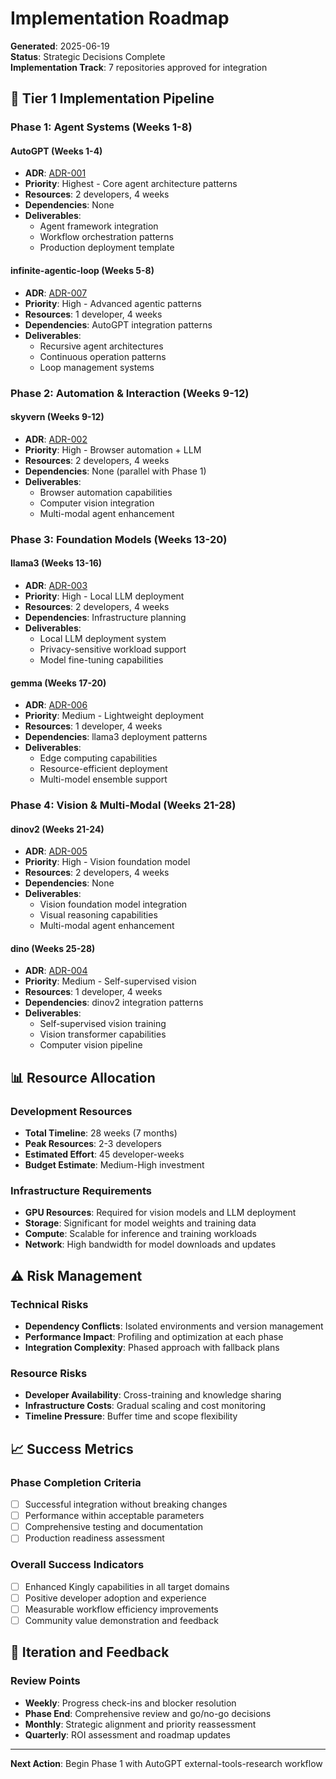 # Implementation Roadmap

**Generated**: 2025-06-19  
**Status**: Strategic Decisions Complete  
**Implementation Track**: 7 repositories approved for integration

## 🚀 Tier 1 Implementation Pipeline

### **Phase 1: Agent Systems (Weeks 1-8)**

#### **AutoGPT** (Weeks 1-4)
- **ADR**: [ADR-001](./adrs/ADR-001-integrate-autogpt.md)
- **Priority**: Highest - Core agent architecture patterns
- **Resources**: 2 developers, 4 weeks
- **Dependencies**: None
- **Deliverables**:
  - Agent framework integration
  - Workflow orchestration patterns
  - Production deployment template

#### **infinite-agentic-loop** (Weeks 5-8)
- **ADR**: [ADR-007](./adrs/ADR-007-integrate-infinite-agentic-loop.md)
- **Priority**: High - Advanced agentic patterns
- **Resources**: 1 developer, 4 weeks
- **Dependencies**: AutoGPT integration patterns
- **Deliverables**:
  - Recursive agent architectures
  - Continuous operation patterns
  - Loop management systems

### **Phase 2: Automation & Interaction (Weeks 9-12)**

#### **skyvern** (Weeks 9-12)
- **ADR**: [ADR-002](./adrs/ADR-002-integrate-skyvern.md)
- **Priority**: High - Browser automation + LLM
- **Resources**: 2 developers, 4 weeks
- **Dependencies**: None (parallel with Phase 1)
- **Deliverables**:
  - Browser automation capabilities
  - Computer vision integration
  - Multi-modal agent enhancement

### **Phase 3: Foundation Models (Weeks 13-20)**

#### **llama3** (Weeks 13-16)
- **ADR**: [ADR-003](./adrs/ADR-003-integrate-llama3.md)
- **Priority**: High - Local LLM deployment
- **Resources**: 2 developers, 4 weeks
- **Dependencies**: Infrastructure planning
- **Deliverables**:
  - Local LLM deployment system
  - Privacy-sensitive workload support
  - Model fine-tuning capabilities

#### **gemma** (Weeks 17-20)
- **ADR**: [ADR-006](./adrs/ADR-006-integrate-gemma.md)
- **Priority**: Medium - Lightweight deployment
- **Resources**: 1 developer, 4 weeks
- **Dependencies**: llama3 deployment patterns
- **Deliverables**:
  - Edge computing capabilities
  - Resource-efficient deployment
  - Multi-model ensemble support

### **Phase 4: Vision & Multi-Modal (Weeks 21-28)**

#### **dinov2** (Weeks 21-24)
- **ADR**: [ADR-005](./adrs/ADR-005-integrate-dinov2.md)
- **Priority**: High - Vision foundation model
- **Resources**: 2 developers, 4 weeks
- **Dependencies**: None
- **Deliverables**:
  - Vision foundation model integration
  - Visual reasoning capabilities
  - Multi-modal agent enhancement

#### **dino** (Weeks 25-28)
- **ADR**: [ADR-004](./adrs/ADR-004-integrate-dino.md)
- **Priority**: Medium - Self-supervised vision
- **Resources**: 1 developer, 4 weeks
- **Dependencies**: dinov2 integration patterns
- **Deliverables**:
  - Self-supervised vision training
  - Vision transformer capabilities
  - Computer vision pipeline

## 📊 Resource Allocation

### **Development Resources**
- **Total Timeline**: 28 weeks (7 months)
- **Peak Resources**: 2-3 developers
- **Estimated Effort**: 45 developer-weeks
- **Budget Estimate**: Medium-High investment

### **Infrastructure Requirements**
- **GPU Resources**: Required for vision models and LLM deployment
- **Storage**: Significant for model weights and training data
- **Compute**: Scalable for inference and training workloads
- **Network**: High bandwidth for model downloads and updates

## ⚠️ Risk Management

### **Technical Risks**
- **Dependency Conflicts**: Isolated environments and version management
- **Performance Impact**: Profiling and optimization at each phase
- **Integration Complexity**: Phased approach with fallback plans

### **Resource Risks**
- **Developer Availability**: Cross-training and knowledge sharing
- **Infrastructure Costs**: Gradual scaling and cost monitoring
- **Timeline Pressure**: Buffer time and scope flexibility

## 📈 Success Metrics

### **Phase Completion Criteria**
- [ ] Successful integration without breaking changes
- [ ] Performance within acceptable parameters
- [ ] Comprehensive testing and documentation
- [ ] Production readiness assessment

### **Overall Success Indicators**
- [ ] Enhanced Kingly capabilities in all target domains
- [ ] Positive developer adoption and experience
- [ ] Measurable workflow efficiency improvements
- [ ] Community value demonstration and feedback

## 🔄 Iteration and Feedback

### **Review Points**
- **Weekly**: Progress check-ins and blocker resolution
- **Phase End**: Comprehensive review and go/no-go decisions
- **Monthly**: Strategic alignment and priority reassessment
- **Quarterly**: ROI assessment and roadmap updates

---

**Next Action**: Begin Phase 1 with AutoGPT external-tools-research workflow
